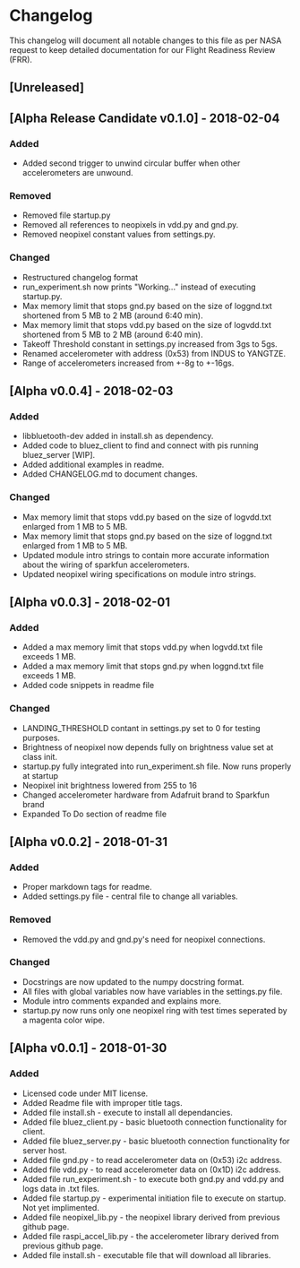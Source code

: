# Changelog
This changelog will document all notable changes to this file as per NASA 
request to keep detailed documentation for our Flight Readiness Review (FRR).

## [Unreleased]

## [Alpha Release Candidate v0.1.0] - 2018-02-04
### Added
- Added second trigger to unwind circular buffer when other accelerometers are unwound.
### Removed
- Removed file startup.py
- Removed all references to neopixels in vdd.py and gnd.py.
- Removed neopixel constant values from settings.py.
### Changed
- Restructured changelog format
- run_experiment.sh now prints "Working..." instead of executing startup.py.
- Max memory limit that stops gnd.py based on the size of loggnd.txt shortened from 5 MB to 2 MB (around 6:40 min).
- Max memory limit that stops vdd.py based on the size of logvdd.txt shortened from 5 MB to 2 MB (around 6:40 min).
- Takeoff Threshold constant in settings.py increased from 3gs to 5gs.
- Renamed accelerometer with address (0x53) from INDUS to YANGTZE.
- Range of accelerometers increased from +-8g to +-16gs.

## [Alpha v0.0.4] - 2018-02-03
### Added
- libbluetooth-dev added in install.sh as dependency.
- Added code to bluez\_client to find and connect with pis running bluez_server [WIP].
- Added additional examples in readme.
- Added CHANGELOG.md to document changes.
### Changed
- Max memory limit that stops vdd.py based on the size of logvdd.txt enlarged from 1 MB to 5 MB.
- Max memory limit that stops gnd.py based on the size of loggnd.txt enlarged from 1 MB to 5 MB.
- Updated module intro strings to contain more accurate information about the wiring of sparkfun accelerometers.
- Updated neopixel wiring specifications on module intro strings.

## [Alpha v0.0.3] - 2018-02-01
### Added
- Added a max memory limit that stops vdd.py when logvdd.txt file exceeds 1 MB.
- Added a max memory limit that stops gnd.py when loggnd.txt file exceeds 1 MB.
- Added code snippets in readme file
### Changed
- LANDING_THRESHOLD contant in settings.py set to 0 for testing purposes.
- Brightness of neopixel now depends fully on brightness value set at class init.
- startup.py fully integrated into run_experiment.sh file. Now runs properly at startup 
- Neopixel init brightness lowered from 255 to 16
- Changed accelerometer hardware from Adafruit brand to Sparkfun brand
- Expanded To Do section of readme file

## [Alpha v0.0.2] - 2018-01-31
### Added
- Proper markdown tags for readme.
- Added settings.py file - central file to change all variables.
### Removed
- Removed the vdd.py and gnd.py's need for neopixel connections.
### Changed
- Docstrings are now updated to the numpy docstring format.
- All files with global variables now have variables in the settings.py file.
- Module intro comments expanded and explains more.
- startup.py now runs only one neopixel ring with test times seperated by a magenta color wipe.

## [Alpha v0.0.1] - 2018-01-30
### Added 
- Licensed code under MIT license.
- Added Readme file with improper title tags.
- Added file install.sh - execute to install all dependancies.
- Added file bluez_client.py - basic bluetooth connection functionality for client.
- Added file bluez_server.py - basic bluetooth connection functionality for server host.
- Added file gnd.py - to read accelerometer data on (0x53) i2c address.
- Added file vdd.py - to read accelerometer data on (0x1D) i2c address.
- Added file run_experiment.sh - to execute both gnd.py and vdd.py and logs data in .txt files.
- Added file startup.py - experimental initiation file to execute on startup. Not yet implimented.
- Added file neopixel_lib.py - the neopixel library derived from previous github page.
- Added file raspi\_accel_lib.py - the accelerometer library derived from previous github page.
- Added file install.sh - executable file that will download all libraries.
